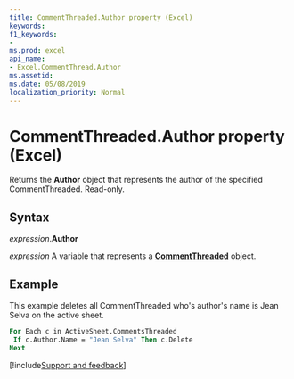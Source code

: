```yaml
---
title: CommentThreaded.Author property (Excel)
keywords:
f1_keywords:
-
ms.prod: excel
api_name:
- Excel.CommentThread.Author
ms.assetid:
ms.date: 05/08/2019
localization_priority: Normal
---
```



# CommentThreaded.Author property (Excel)

Returns the **Author** object that represents the author of the specified CommentThreaded. Read-only.

## Syntax

_expression_.**Author**

_expression_ A variable that represents a **[CommentThreaded](Excel.CommentThreaded.md)** object.


## Example

This example deletes all CommentThreaded who's author's name is Jean Selva on the active sheet.

```vb
For Each c in ActiveSheet.CommentsThreaded
 If c.Author.Name = "Jean Selva" Then c.Delete 
Next
```

[!include[Support and feedback](~/includes/feedback-boilerplate.md)]